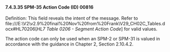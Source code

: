 #### 7.4.3.35 SPM-35 Action Code (ID) 00816

Definition: This field reveals the intent of the message. Refer to file:///E:\V2\v2.9%20final%20Nov%20from%20Frank\V29_CH02C_Tables.docx#HL70206[_HL7 Table 0206 - Segment Action Code_] for valid values.

The action code can only be used when an SPM-2 or SPM-31 is valued in accordance with the guidance in Chapter 2, Section 2.10.4.2.
